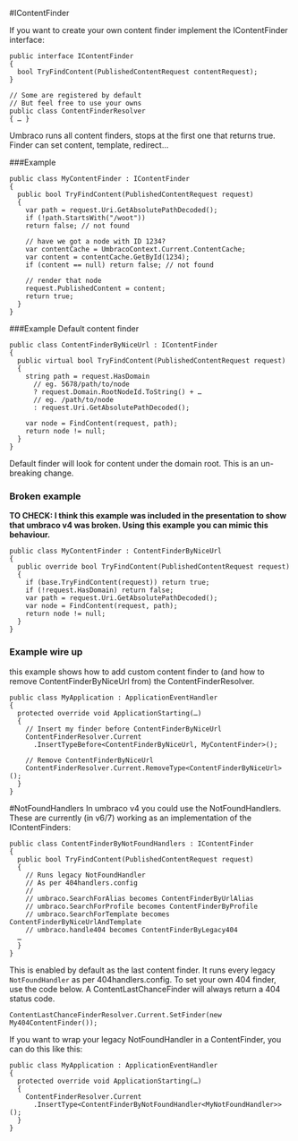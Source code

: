 #IContentFinder

If you want to create your own content finder implement the IContentFinder interface:

	public interface IContentFinder
	{
	  bool TryFindContent(PublishedContentRequest contentRequest);
	}
	
    // Some are registered by default
	// But feel free to use your owns
	public class ContentFinderResolver
	{ … }

Umbraco runs all content finders, stops at the first one that returns true.
Finder can set content, template, redirect…

###Example 

    public class MyContentFinder : IContentFinder
    {
      public bool TryFindContent(PublishedContentRequest request)
      {
        var path = request.Uri.GetAbsolutePathDecoded();
        if (!path.StartsWith("/woot"))
        return false; // not found

        // have we got a node with ID 1234?
        var contentCache = UmbracoContext.Current.ContentCache;
        var content = contentCache.GetById(1234);
        if (content == null) return false; // not found

        // render that node
        request.PublishedContent = content;
        return true;
      }
    }

###Example Default content finder

    public class ContentFinderByNiceUrl : IContentFinder
    {
      public virtual bool TryFindContent(PublishedContentRequest request)
      {
        string path = request.HasDomain
          // eg. 5678/path/to/node
          ? request.Domain.RootNodeId.ToString() + …
          // eg. /path/to/node
          : request.Uri.GetAbsolutePathDecoded();
      
        var node = FindContent(request, path);
        return node != null;
      }
    }

Default finder will look for content under the domain root.
This is an un-breaking change.

### Broken example

**TO CHECK: I think this example was included in the presentation to show that umbraco v4 was broken. Using this example you can mimic this behaviour.**

    public class MyContentFinder : ContentFinderByNiceUrl
    {
      public override bool TryFindContent(PublishedContentRequest request)
      {
        if (base.TryFindContent(request)) return true;
        if (!request.HasDomain) return false;
        var path = request.Uri.GetAbsolutePathDecoded();
        var node = FindContent(request, path);
        return node != null;
      }
    }

### Example wire up

this example shows how to add custom content finder to (and how to remove ContentFinderByNiceUrl from) the ContentFinderResolver.

    public class MyApplication : ApplicationEventHandler
    {
      protected override void ApplicationStarting(…) 
      {
        // Insert my finder before ContentFinderByNiceUrl
        ContentFinderResolver.Current
          .InsertTypeBefore<ContentFinderByNiceUrl, MyContentFinder>();

        // Remove ContentFinderByNiceUrl
        ContentFinderResolver.Current.RemoveType<ContentFinderByNiceUrl>();
      }
    }

#NotFoundHandlers
In umbraco v4 you could use the NotFoundHandlers.  These are currently (in v6/7) working as an implementation of the IContentFinders:

    public class ContentFinderByNotFoundHandlers : IContentFinder
    {
      public bool TryFindContent(PublishedContentRequest request)
      {
        // Runs legacy NotFoundHandler
        // As per 404handlers.config
        //
        // umbraco.SearchForAlias becomes ContentFinderByUrlAlias
        // umbraco.SearchForProfile becomes ContentFinderByProfile
        // umbraco.SearchForTemplate becomes ContentFinderByNiceUrlAndTemplate
        // umbraco.handle404 becomes ContentFinderByLegacy404
      …
      }
    } 

This is enabled by default as the last content finder.  It runs every legacy `NotFoundHandler` as per 404handlers.config.  To set your own 404 finder, use the code below.  A ContentLastChanceFinder will always return a 404 status code.

    ContentLastChanceFinderResolver.Current.SetFinder(new My404ContentFinder());

If you want to wrap your legacy NotFoundHandler in a ContentFinder, you can do this like this:

    public class MyApplication : ApplicationEventHandler
    {
      protected override void ApplicationStarting(…)
      {
        ContentFinderResolver.Current
          .InsertType<ContentFinderByNotFoundHandler<MyNotFoundHandler>>();
      }
    }

